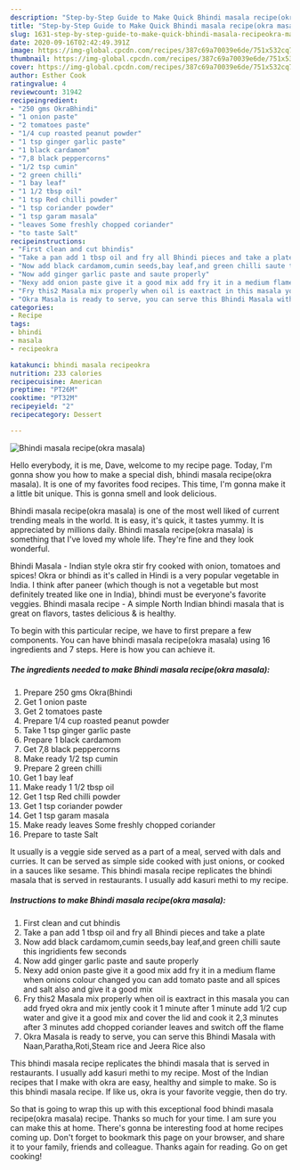 ```yaml
---
description: "Step-by-Step Guide to Make Quick Bhindi masala recipe(okra masala)"
title: "Step-by-Step Guide to Make Quick Bhindi masala recipe(okra masala)"
slug: 1631-step-by-step-guide-to-make-quick-bhindi-masala-recipeokra-masala
date: 2020-09-16T02:42:49.391Z
image: https://img-global.cpcdn.com/recipes/387c69a70039e6de/751x532cq70/bhindi-masala-recipeokra-masala-recipe-main-photo.jpg
thumbnail: https://img-global.cpcdn.com/recipes/387c69a70039e6de/751x532cq70/bhindi-masala-recipeokra-masala-recipe-main-photo.jpg
cover: https://img-global.cpcdn.com/recipes/387c69a70039e6de/751x532cq70/bhindi-masala-recipeokra-masala-recipe-main-photo.jpg
author: Esther Cook
ratingvalue: 4
reviewcount: 31942
recipeingredient:
- "250 gms OkraBhindi"
- "1 onion paste"
- "2 tomatoes paste"
- "1/4 cup roasted peanut powder"
- "1 tsp ginger garlic paste"
- "1 black cardamom"
- "7,8 black peppercorns"
- "1/2 tsp cumin"
- "2 green chilli"
- "1 bay leaf"
- "1 1/2 tbsp oil"
- "1 tsp Red chilli powder"
- "1 tsp coriander powder"
- "1 tsp garam masala"
- "leaves Some freshly chopped coriander"
- "to taste Salt"
recipeinstructions:
- "First clean and cut bhindis"
- "Take a pan add 1 tbsp oil and fry all Bhindi pieces and take a plate"
- "Now add black cardamom,cumin seeds,bay leaf,and green chilli saute this ingridients few seconds"
- "Now add ginger garlic paste and saute properly"
- "Nexy add onion paste give it a good mix add fry it in a medium flame when onions colour changed you can add tomato paste and all spices and salt also and give it a good mix"
- "Fry this2 Masala mix properly when oil is eaxtract in this masala you can add fryed okra and mix jently cook it 1 minute after 1 minute add 1/2 cup water and give it a good mix and cover the lid and cook it 2,3 minutes after 3 minutes add chopped coriander leaves and switch off the flame"
- "Okra Masala is ready to serve, you can serve this Bhindi Masala with Naan,Paratha,Roti,Steam rice and Jeera Rice also"
categories:
- Recipe
tags:
- bhindi
- masala
- recipeokra

katakunci: bhindi masala recipeokra 
nutrition: 233 calories
recipecuisine: American
preptime: "PT26M"
cooktime: "PT32M"
recipeyield: "2"
recipecategory: Dessert

---
```



![Bhindi masala recipe(okra masala)](https://img-global.cpcdn.com/recipes/387c69a70039e6de/751x532cq70/bhindi-masala-recipeokra-masala-recipe-main-photo.jpg)

Hello everybody, it is me, Dave, welcome to my recipe page. Today, I'm gonna show you how to make a special dish, bhindi masala recipe(okra masala). It is one of my favorites food recipes. This time, I'm gonna make it a little bit unique. This is gonna smell and look delicious.

Bhindi masala recipe(okra masala) is one of the most well liked of current trending meals in the world. It is easy, it's quick, it tastes yummy. It is appreciated by millions daily. Bhindi masala recipe(okra masala) is something that I've loved my whole life. They're fine and they look wonderful.

Bhindi Masala - Indian style okra stir fry cooked with onion, tomatoes and spices! Okra or bhindi as it&#39;s called in Hindi is a very popular vegetable in India. I think after paneer (which though is not a vegetable but most definitely treated like one in India), bhindi must be everyone&#39;s favorite veggies. Bhindi masala recipe - A simple North Indian bhindi masala that is great on flavors, tastes delicious &amp; is healthy.


To begin with this particular recipe, we have to first prepare a few components. You can have bhindi masala recipe(okra masala) using 16 ingredients and 7 steps. Here is how you can achieve it.

<!--inarticleads1-->

##### The ingredients needed to make Bhindi masala recipe(okra masala):

1. Prepare 250 gms Okra(Bhindi
1. Get 1 onion paste
1. Get 2 tomatoes paste
1. Prepare 1/4 cup roasted peanut powder
1. Take 1 tsp ginger garlic paste
1. Prepare 1 black cardamom
1. Get 7,8 black peppercorns
1. Make ready 1/2 tsp cumin
1. Prepare 2 green chilli
1. Get 1 bay leaf
1. Make ready 1 1/2 tbsp oil
1. Get 1 tsp Red chilli powder
1. Get 1 tsp coriander powder
1. Get 1 tsp garam masala
1. Make ready leaves Some freshly chopped coriander
1. Prepare to taste Salt


It usually is a veggie side served as a part of a meal, served with dals and curries. It can be served as simple side cooked with just onions, or cooked in a sauces like sesame. This bhindi masala recipe replicates the bhindi masala that is served in restaurants. I usually add kasuri methi to my recipe. 

<!--inarticleads2-->

##### Instructions to make Bhindi masala recipe(okra masala):

1. First clean and cut bhindis
1. Take a pan add 1 tbsp oil and fry all Bhindi pieces and take a plate
1. Now add black cardamom,cumin seeds,bay leaf,and green chilli saute this ingridients few seconds
1. Now add ginger garlic paste and saute properly
1. Nexy add onion paste give it a good mix add fry it in a medium flame when onions colour changed you can add tomato paste and all spices and salt also and give it a good mix
1. Fry this2 Masala mix properly when oil is eaxtract in this masala you can add fryed okra and mix jently cook it 1 minute after 1 minute add 1/2 cup water and give it a good mix and cover the lid and cook it 2,3 minutes after 3 minutes add chopped coriander leaves and switch off the flame
1. Okra Masala is ready to serve, you can serve this Bhindi Masala with Naan,Paratha,Roti,Steam rice and Jeera Rice also


This bhindi masala recipe replicates the bhindi masala that is served in restaurants. I usually add kasuri methi to my recipe. Most of the Indian recipes that I make with okra are easy, healthy and simple to make. So is this bhindi masala recipe. If like us, okra is your favorite veggie, then do try. 

So that is going to wrap this up with this exceptional food bhindi masala recipe(okra masala) recipe. Thanks so much for your time. I am sure you can make this at home. There's gonna be interesting food at home recipes coming up. Don't forget to bookmark this page on your browser, and share it to your family, friends and colleague. Thanks again for reading. Go on get cooking!
